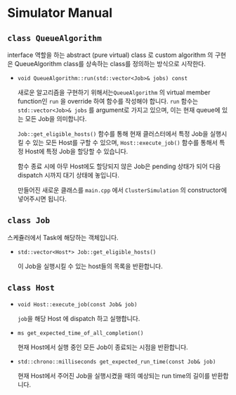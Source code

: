 # Simulator Manual

## `class QueueAlgorithm`

interface 역할을 하는 abstract (pure virtual) class 로 custom algorithm 의 구현은 QueueAlgorithm class를 상속하는 class를 정의하는 방식으로 시작한다.

- `void QueueAlgorithm::run(std::vector<Job>& jobs) const` 

  새로운 알고리즘을 구현하기 위해서는`QueueAlgorithm` 의 virtual member function인  `run` 을 override 하여 함수를 작성해야 합니다. `run` 함수는 `std::vector<Job>& jobs` 를 argument로 가지고 있으며, 이는 현재 queue에 있는 모든 Job을 의미합니다.

  `Job::get_eligible_hosts()` 함수를 통해 현재 클러스터에서 특정 Job을 실행시킬 수 있는 모든 Host를 구할 수 있으며, `Host::execute_job()` 함수를 통해서 특정 Host에 특정 Job을 할당할 수 있습니다.

  함수 종료 시에 아무 Host에도 할당되지 않은 Job은 pending 상태가 되어 다음 dispatch 시까지 대기 상태에 놓입니다.

  만들어진 새로운 클래스를 `main.cpp` 에서 `ClusterSimulation` 의 constructor에 넣어주시면 됩니다.

## `class Job`

스케쥴러에서 Task에 해당하는 객체입니다.

- `std::vector<Host*> Job::get_eligible_hosts()`

  이 Job을 실행시킬 수 있는 host들의 목록을 반환합니다.



## `class Host`

- `void Host::execute_job(const Job& job)`

  `job`을 해당 Host 에 dispatch 하고 실행합니다.

- `ms get_expected_time_of_all_completion()`

  현재 Host에서 실행 중인 모든 Job이 종료되는 시점을 반환합니다.

- `std::chrono::milliseconds get_expected_run_time(const Job& job)`

  현재 Host에서 주어진 Job을 실행시켰을 때의 예상되는 run time의 길이를 반환합니다.